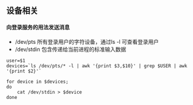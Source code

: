 ## 设备相关

#### 向登录服务的用法发送消息

* /dev/pts 所有登录用户的字符设备，通过ls -l 可查看登录用户
* /dev/stdin 包含传递给当前进程的标准输入数据

```
user=$1
devices=`ls /dev/pts/* -l | awk '{print $3,$10}' | grep $USER | awk '{print $2}'`

for device in $devices;
do
    cat /dev/stdin > $device
done

```
